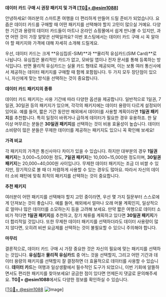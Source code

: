 **데이터 카드 구매 시 권장 패키지 및 가격 [[TG💪+ @esim1088](https://t.me/s/esim1088)]**

안녕하세요! 여러분의 스마트폰 여행을 더 편리하게 만들어 드릴 준비가 되었습니다. 요즘은 데이터 카드를 구매할 때 어떤 패키지를 선택해야 할지 고민이 많으실 거예요. 다양한 기간과 용량의 데이터 카드들이 마트나 온라인 쇼핑몰에서 쉽게 만나볼 수 있지만, 과연 어떤 것이 가장 알맞은 선택일까요? 이번 포스팅에서는 데이터 카드 구매 시 꼭 알아야 할 패키지와 가격에 대해 자세히 소개해 드릴게요.

우선, 데이터 카드는 크게 **유심칩(E-SIM)**과 **물리적 유심카드(SIM Card)**로 나뉩니다. 유심칩은 물리적인 카드가 없고, 모바일 앱이나 전자 문서를 통해 등록하는 방식입니다. 반면 물리적 유심카드는 실물 카드 형태로 제공되며, 이는 보통 여러 통신사에서 제공하는 데이터 패키지를 구매할 때 함께 포함됩니다. 두 가지 모두 장단점이 있으니, 자신에게 맞는 방식을 선택하는 것이 중요합니다.

**데이터 카드 패키지의 종류**

데이터 카드 패키지는 사용 기간에 따라 다양한 옵션을 제공합니다. 일반적으로 1일권, 7일권, 30일권 등의 패키지가 있으며, 각각의 패키지에는 데이터 용량이 다르게 설정되어 있어요. 예를 들어, 짧은 기간 동안만 해외에서 데이터를 사용할 계획이라면 **1일권 패키지**를 추천합니다. 특히 일정이 바뀌거나 급하게 데이터가 필요한 경우 유용하죠. 한 달 이상 머무르는 분들은 **30일권 패키지**를 선택하는 것이 비용 효율성이 높습니다. 데이터 소비량이 많은 분들은 무제한 데이터를 제공하는 패키지도 있으니 꼭 확인해 보세요!

**가격 비교**

각 패키지의 가격은 통신사마다 차이가 있을 수 있습니다. 하지만 대부분의 경우 **1일권 패키지**는 3,000~5,000원 정도, **7일권 패키지**는 10,000~15,000원 정도이며, **30일권 패키지**는 20,000~40,000원 사이입니다. 무제한 데이터 패키지는 조금 더 비쌀 수 있지만, 장기적으로 볼 때 더 저렴하게 사용할 수 있는 경우도 많아요. 따라서 자신의 데이터 소비 패턴에 맞춰 최적의 패키지를 선택하는 것이 중요합니다.

**추천 패키지**

여러분이 어떤 패키지를 선택해야 할지 고민 중이라면, 우선 몇 가지 질문부터 스스로에게 던져보는 것이 좋습니다. 예를 들어, 해외에서 얼마나 오래 머물 계획인지, 일상적으로 얼마나 많은 데이터를 소모하는지 등을 고려해 보세요. 만약 짧은 여행으로 데이터 소비가 적다면 **1일권 패키지**를 추천하고, 장기 체류를 계획하고 있다면 **30일권 패키지**가 더 합리적일 것입니다. 또한 무제한 데이터 패키지를 선택하더라도 데이터 사용량이 많지 않다면, 오히려 비싼 요금제를 선택하는 것이 불필요할 수 있으니 주의해야 합니다.

**마무리**

결론적으로, 데이터 카드 구매 시 가장 중요한 것은 자신의 필요에 맞는 패키지를 선택하는 것입니다. **유심칩**과 **물리적 유심카드** 중 어느 것을 선택할지, 그리고 어떤 기간과 데이터 용량의 패키지를 선택할지 잘 결정하면 더 효율적으로 데이터를 사용할 수 있습니다. **데이터 카드**는 여행과 일상생활에서 필수적인 도구가 되었으니, 이번 기회에 알뜰하면서도 편리한 패키지를 찾아보세요! 궁금한 점이 있다면 언제든지 댓글로 문의해주세요. **TG💪+ @esim1088**에서도 다양한 정보를 확인하실 수 있습니다.

[[TG💪+ @esim1088](https://t.me/s/esim1088) ![Image](https://i.postimg.cc/Y0z9fWf4/image.png)]